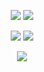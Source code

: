 <div align="center">
 
<a href="https://yoopark.github.io"><img src="https://img.shields.io/badge/-Devlog-black?style=for-the-badge" /></a> <a href="https://yoopark.github.io"><img src="https://img.shields.io/badge/-Portfolio-black?style=for-the-badge" /></a> 
 
 <a href="https://gist.github.com/yoopark/71882b248ff6ad53bee9a2beac079c68"><img src="https://img.shields.io/badge/-I'm%20a%20night%20%F0%9F%A6%89-grey?style=flat-square" /></a> <img src="https://img.shields.io/badge/-Be%20a%20specialist%20first.-informational?style=flat-square" />  
 
 <img src="http://mazassumnida.wtf/api/mini/generate_badge?boj=yopark"/>

</div>
